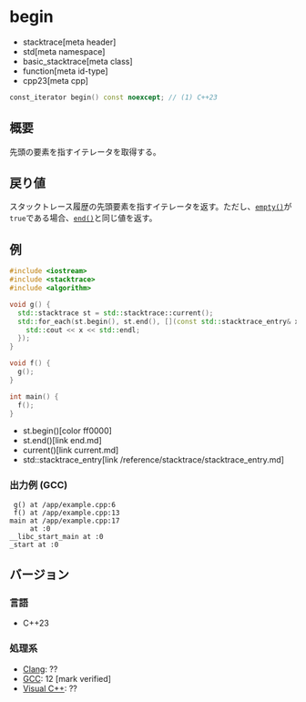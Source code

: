 # begin
* stacktrace[meta header]
* std[meta namespace]
* basic_stacktrace[meta class]
* function[meta id-type]
* cpp23[meta cpp]

```cpp
const_iterator begin() const noexcept; // (1) C++23
```

## 概要
先頭の要素を指すイテレータを取得する。


## 戻り値
スタックトレース履歴の先頭要素を指すイテレータを返す。ただし、[`empty()`](empty.md)が`true`である場合、[`end()`](end.md)と同じ値を返す。


## 例
```cpp example
#include <iostream>
#include <stacktrace>
#include <algorithm>

void g() {
  std::stacktrace st = std::stacktrace::current();
  std::for_each(st.begin(), st.end(), [](const std::stacktrace_entry& x) {
    std::cout << x << std::endl;
  });
}

void f() {
  g();
}

int main() {
  f();
}
```
* st.begin()[color ff0000]
* st.end()[link end.md]
* current()[link current.md]
* std::stacktrace_entry[link /reference/stacktrace/stacktrace_entry.md]

### 出力例 (GCC)
```
 g() at /app/example.cpp:6
 f() at /app/example.cpp:13
main at /app/example.cpp:17
     at :0
__libc_start_main at :0
_start at :0

```


## バージョン
### 言語
- C++23

### 処理系
- [Clang](/implementation.md#clang): ??
- [GCC](/implementation.md#gcc): 12 [mark verified]
- [Visual C++](/implementation.md#visual_cpp): ??
